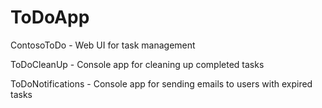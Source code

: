 # ToDoApp

ContosoToDo - Web UI for task management

ToDoCleanUp - Console app for cleaning up completed tasks

ToDoNotifications - Console app for sending emails to users with expired tasks

